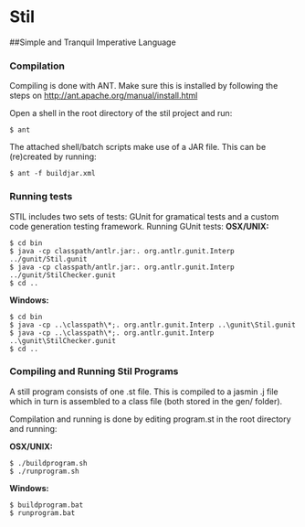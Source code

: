 Stil
==============
##Simple and Tranquil Imperative Language

### Compilation
Compiling is done with ANT. Make sure this is installed by following the steps on http://ant.apache.org/manual/install.html

Open a shell in the root directory of the stil project and run:
```
$ ant
```

The attached shell/batch scripts make use of a JAR file. This can be (re)created by running:
```
$ ant -f buildjar.xml
```

### Running tests
STIL includes two sets of tests: GUnit for gramatical tests and a custom code generation testing framework.
Running GUnit tests:
__OSX/UNIX:__
```
$ cd bin
$ java -cp classpath/antlr.jar:. org.antlr.gunit.Interp ../gunit/Stil.gunit
$ java -cp classpath/antlr.jar:. org.antlr.gunit.Interp ../gunit/StilChecker.gunit
$ cd ..
```
__Windows:__
```
$ cd bin
$ java -cp ..\classpath\*;. org.antlr.gunit.Interp ..\gunit\Stil.gunit
$ java -cp ..\classpath\*;. org.antlr.gunit.Interp ..\gunit\StilChecker.gunit
$ cd ..
```
### Compiling and Running Stil Programs
A still program consists of one .st file. This is compiled to a jasmin .j file which in turn is assembled to a class file (both stored in the gen/ folder).

Compilation and running is done by editing program.st in the root directory and running:

__OSX/UNIX:__
```
$ ./buildprogram.sh
$ ./runprogram.sh
```
__Windows:__
```
$ buildprogram.bat
$ runprogram.bat
```
